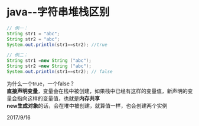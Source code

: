# java--字符串堆栈区别

``` java
// 例一：
String str1 = "abc";
String str2 = "abc";
System.out.println(str1==str2); //true

// 例二：
String str1 =new String ("abc");
String str2 =new String ("abc");
System.out.println(str1==str2); // false
```

为什么一个true，一个false？  
**直接声明变量**，变量会在栈中被创建，如果栈中已经有这样的变量值，新声明的变量会指向这样的变量值，也就是**内存共享**  
**new生成对象**的话，会在堆中被创建，就算值一样，也会创建两个实例  


2017/9/16  
